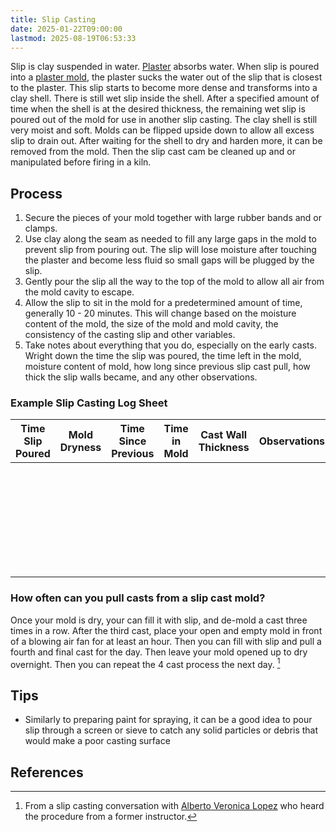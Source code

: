 ```yaml
---
title: Slip Casting
date: 2025-01-22T09:00:00
lastmod: 2025-08-19T06:53:33
---
```


Slip is clay suspended in water. [Plaster](./plaster.md) absorbs water. When slip is poured into a [plaster mold](./plaster-molds.md), the plaster sucks the water out of the slip that is closest to the plaster. This slip starts to become more dense and transforms into a clay shell. There is still wet slip inside the shell. After a specified amount of time when the shell is at the desired thickness, the remaining wet slip is poured out of the mold for use in another slip casting. The clay shell is still very moist and soft. Molds can be flipped upside down to allow all excess slip to drain out. After waiting for the shell to dry and harden more, it can be removed from the mold. Then the slip cast cam be cleaned up and or manipulated before firing in a kiln.

## Process

1. Secure the pieces of your mold together with large rubber bands and or clamps.
2. Use clay along the seam as needed to fill any large gaps in the mold to prevent slip from pouring out. The slip will lose moisture after touching the plaster and become less fluid so small gaps will be plugged by the slip.
3. Gently pour the slip all the way to the top of the mold to allow all air from the mold cavity to escape.
4. Allow the slip to sit in the mold for a predetermined amount of time, generally 10 - 20 minutes. This will change based on the moisture content of the mold, the size of the mold and mold cavity, the consistency of the casting slip and other variables.
5. Take notes about everything that you do, especially on the early casts. Wright down the time the slip was poured, the time left in the mold, moisture content of mold, how long since previous slip cast pull, how thick the slip walls became, and any other observations.

### Example Slip Casting Log Sheet

<div class="responsive-table-markdown">

| Time Slip Poured | Mold Dryness | Time Since Previous | Time in Mold | Cast Wall Thickness | Observations |
| ---------------- | ------------ | ------------------- | ------------ | ------------------- | ------------ |
| &nbsp;           | &nbsp;       | &nbsp;              | &nbsp;       | &nbsp;              | &nbsp;       |
| &nbsp;           | &nbsp;       | &nbsp;              |              |                     |              |
| &nbsp;           |              | &nbsp;              | &nbsp;       |                     |              |
|                  |              | &nbsp;              |              |                     |              |
|                  |              | &nbsp;              |              |                     |              |
|                  |              | &nbsp;              |              |                     |              |
|                  |              | &nbsp;              |              |                     |              |

</div>

### How often can you pull casts from a slip cast mold?

Once your mold is dry, your can fill it with slip, and de-mold a cast three times in a row. After the third cast, place your open and empty mold in front of a blowing air fan for at least an hour. Then you can fill with slip and pull a fourth and final cast for the day. Then leave your mold opened up to dry overnight. Then you can repeat the 4 cast process the next day. [^alberto-1]

## Tips

- Similarly to preparing paint for spraying, it can be a good idea to pour slip through a screen or sieve to catch any solid particles or debris that would make a poor casting surface

## References

[^alberto-1]: From a slip casting conversation with [Alberto Veronica Lopez](https://www.instagram.com/albertoveronicalopez/) who heard the procedure from a former instructor.
